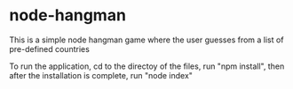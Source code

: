 # node-hangman

This is a simple node hangman game where the user guesses from a list of pre-defined countries

To run the application, cd to the directoy of the files, run "npm install", then after the installation is complete, run "node index"
